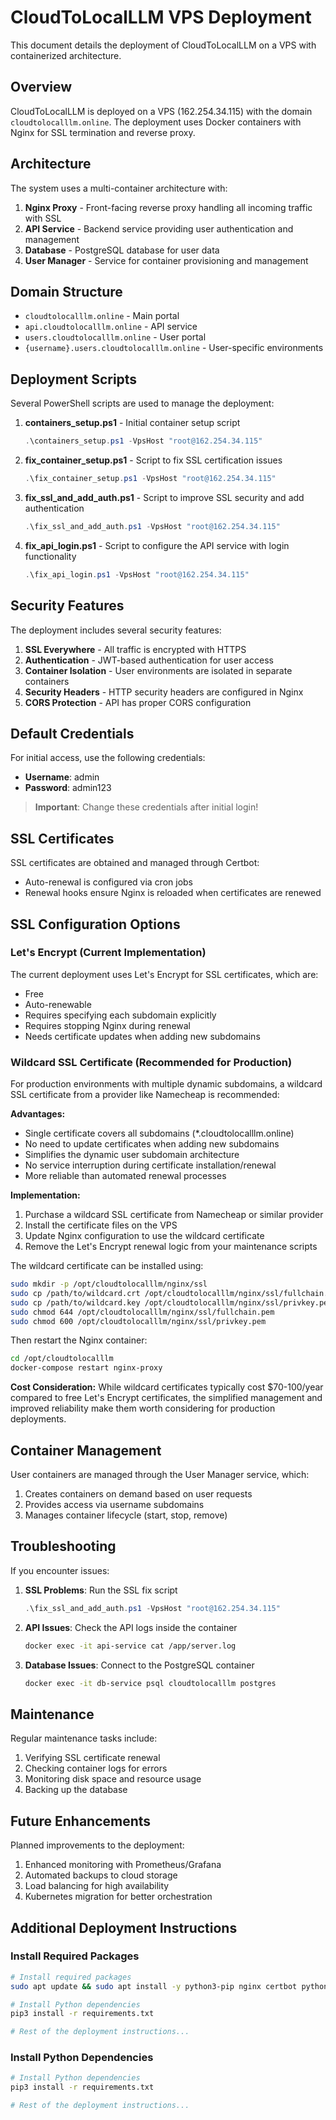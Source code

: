 # CloudToLocalLLM VPS Deployment

This document details the deployment of CloudToLocalLLM on a VPS with containerized architecture.

## Overview

CloudToLocalLLM is deployed on a VPS (162.254.34.115) with the domain `cloudtolocalllm.online`. The deployment uses Docker containers with Nginx for SSL termination and reverse proxy.

## Architecture

The system uses a multi-container architecture with:

1. **Nginx Proxy** - Front-facing reverse proxy handling all incoming traffic with SSL
2. **API Service** - Backend service providing user authentication and management
3. **Database** - PostgreSQL database for user data
4. **User Manager** - Service for container provisioning and management

## Domain Structure

- `cloudtolocalllm.online` - Main portal
- `api.cloudtolocalllm.online` - API service
- `users.cloudtolocalllm.online` - User portal
- `{username}.users.cloudtolocalllm.online` - User-specific environments

## Deployment Scripts

Several PowerShell scripts are used to manage the deployment:

1. **containers_setup.ps1** - Initial container setup script
   ```powershell
   .\containers_setup.ps1 -VpsHost "root@162.254.34.115"
   ```

2. **fix_container_setup.ps1** - Script to fix SSL certification issues
   ```powershell
   .\fix_container_setup.ps1 -VpsHost "root@162.254.34.115"
   ```

3. **fix_ssl_and_add_auth.ps1** - Script to improve SSL security and add authentication
   ```powershell
   .\fix_ssl_and_add_auth.ps1 -VpsHost "root@162.254.34.115"
   ```

4. **fix_api_login.ps1** - Script to configure the API service with login functionality
   ```powershell
   .\fix_api_login.ps1 -VpsHost "root@162.254.34.115"
   ```

## Security Features

The deployment includes several security features:

1. **SSL Everywhere** - All traffic is encrypted with HTTPS
2. **Authentication** - JWT-based authentication for user access
3. **Container Isolation** - User environments are isolated in separate containers
4. **Security Headers** - HTTP security headers are configured in Nginx
5. **CORS Protection** - API has proper CORS configuration

## Default Credentials

For initial access, use the following credentials:

- **Username**: admin
- **Password**: admin123

> **Important**: Change these credentials after initial login!

## SSL Certificates

SSL certificates are obtained and managed through Certbot:

- Auto-renewal is configured via cron jobs
- Renewal hooks ensure Nginx is reloaded when certificates are renewed

## SSL Configuration Options

### Let's Encrypt (Current Implementation)
The current deployment uses Let's Encrypt for SSL certificates, which are:
- Free
- Auto-renewable
- Requires specifying each subdomain explicitly
- Requires stopping Nginx during renewal
- Needs certificate updates when adding new subdomains

### Wildcard SSL Certificate (Recommended for Production)
For production environments with multiple dynamic subdomains, a wildcard SSL certificate from a provider like Namecheap is recommended:

**Advantages:**
- Single certificate covers all subdomains (*.cloudtolocalllm.online)
- No need to update certificates when adding new subdomains
- Simplifies the dynamic user subdomain architecture
- No service interruption during certificate installation/renewal
- More reliable than automated renewal processes

**Implementation:**
1. Purchase a wildcard SSL certificate from Namecheap or similar provider
2. Install the certificate files on the VPS
3. Update Nginx configuration to use the wildcard certificate
4. Remove the Let's Encrypt renewal logic from your maintenance scripts

The wildcard certificate can be installed using:
```bash
sudo mkdir -p /opt/cloudtolocalllm/nginx/ssl
sudo cp /path/to/wildcard.crt /opt/cloudtolocalllm/nginx/ssl/fullchain.pem
sudo cp /path/to/wildcard.key /opt/cloudtolocalllm/nginx/ssl/privkey.pem
sudo chmod 644 /opt/cloudtolocalllm/nginx/ssl/fullchain.pem
sudo chmod 600 /opt/cloudtolocalllm/nginx/ssl/privkey.pem
```

Then restart the Nginx container:
```bash
cd /opt/cloudtolocalllm
docker-compose restart nginx-proxy
```

**Cost Consideration:**
While wildcard certificates typically cost $70-100/year compared to free Let's Encrypt certificates, the simplified management and improved reliability make them worth considering for production deployments.

## Container Management

User containers are managed through the User Manager service, which:

1. Creates containers on demand based on user requests
2. Provides access via username subdomains
3. Manages container lifecycle (start, stop, remove)

## Troubleshooting

If you encounter issues:

1. **SSL Problems**: Run the SSL fix script 
   ```powershell
   .\fix_ssl_and_add_auth.ps1 -VpsHost "root@162.254.34.115"
   ```

2. **API Issues**: Check the API logs inside the container
   ```bash
   docker exec -it api-service cat /app/server.log
   ```

3. **Database Issues**: Connect to the PostgreSQL container
   ```bash
   docker exec -it db-service psql cloudtolocalllm postgres
   ```

## Maintenance

Regular maintenance tasks include:

1. Verifying SSL certificate renewal
2. Checking container logs for errors
3. Monitoring disk space and resource usage
4. Backing up the database

## Future Enhancements

Planned improvements to the deployment:

1. Enhanced monitoring with Prometheus/Grafana
2. Automated backups to cloud storage
3. Load balancing for high availability
4. Kubernetes migration for better orchestration

## Additional Deployment Instructions

### Install Required Packages
```bash
# Install required packages
sudo apt update && sudo apt install -y python3-pip nginx certbot python3-certbot-nginx

# Install Python dependencies
pip3 install -r requirements.txt

# Rest of the deployment instructions...
```

### Install Python Dependencies
```bash
# Install Python dependencies
pip3 install -r requirements.txt

# Rest of the deployment instructions...
``` 